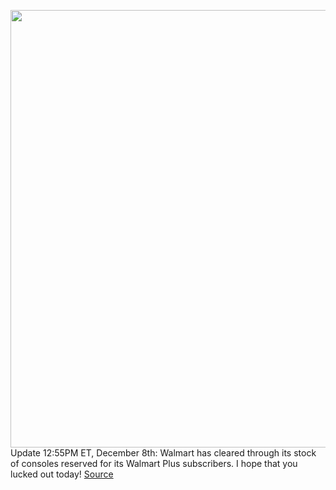 <img src='https://cdn.vox-cdn.com/thumbor/oE8Edlq7_u5tFwQ0ImHyEnBjD8E=/0x0:2040x1360/1200x800/filters:focal(857x517:1183x843)/cdn.vox-cdn.com/uploads/chorus_image/image/70236773/vpavic_4278_20201030_0247.10.jpg' width='700px' /><br/>
Update 12:55PM ET, December 8th: Walmart has cleared through its stock of consoles reserved for its Walmart Plus subscribers. I hope that you lucked out today!
<a href='https://www.theverge.com/2021/12/6/22821037/ps5-playstation-5-restock-available-walmart-plus-queue-deal-sale'> Source <a/>
